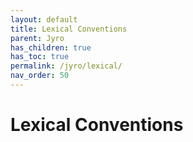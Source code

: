 ```yaml
---
layout: default
title: Lexical Conventions
parent: Jyro
has_children: true
has_toc: true
permalink: /jyro/lexical/
nav_order: 50
---
```


# Lexical Conventions